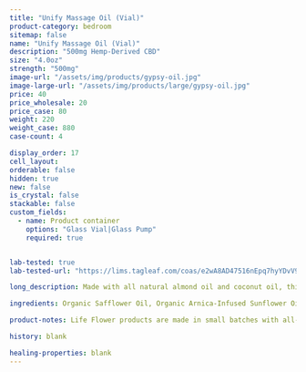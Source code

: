 ```yaml
---
title: "Unify Massage Oil (Vial)"
product-category: bedroom
sitemap: false
name: "Unify Massage Oil (Vial)"
description: "500mg Hemp-Derived CBD"
size: "4.0oz"
strength: "500mg"
image-url: "/assets/img/products/gypsy-oil.jpg"
image-large-url: "/assets/img/products/large/gypsy-oil.jpg"
price: 40
price_wholesale: 20
price_case: 80
weight: 220
weight_case: 880
case-count: 4

display_order: 17
cell_layout:
orderable: false
hidden: true
new: false
is_crystal: false
stackable: false
custom_fields:
  - name: Product container
    options: "Glass Vial|Glass Pump"
    required: true


lab-tested: true
lab-tested-url: "https://lims.tagleaf.com/coas/e2wA8AD47516nEpq7hyYDvV9ciLDKUSfg8eq4x5OUveDdzm18i"

long_description: Made with all natural almond oil and coconut oil, this massage oil is scented with all natural aphrodisiacs to soothe and seduce the mind and spirit. This oil is perfect to use in both the bath and afterwards as a massage oil / moisturizer. Loaded with Vitamin E and all organic plant extracts to ensure complete relaxation and relief. Infused with jasmine buds, rose buds, lavender sprigs and chamomile buds. Includes a charged rose quartz.

ingredients: Organic Safflower Oil, Organic Arnica-Infused Sunflower Oil, Elderberry Extract, Organic Roses, Jasmine and Lavender, Aphrodisiacal Blend of Lavender, Ylang Ylang, Orange, Patchouli & Copaiba Essential Oils, Organic Sunflower Lecithin, Cleansed & Charged Rose Quartz

product-notes: Life Flower products are made in small batches with all-natural and boutique ingredients. Orders are processed and ship within 14 business days. Please allow additional time for&nbsp;delivery.

history: blank

healing-properties: blank
---
```

